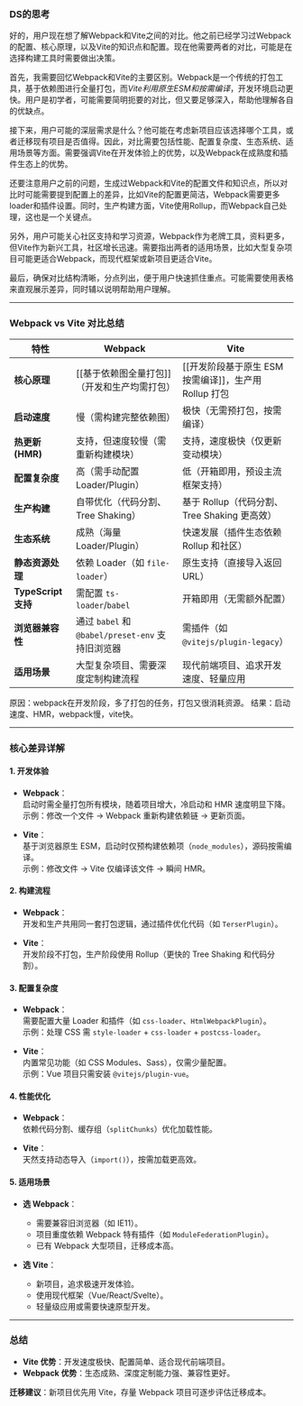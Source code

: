 ### DS的思考
好的，用户现在想了解Webpack和Vite之间的对比。他之前已经学习过Webpack的配置、核心原理，以及Vite的知识点和配置。现在他需要两者的对比，可能是在选择构建工具时需要做出决策。

首先，我需要回忆Webpack和Vite的主要区别。Webpack是一个传统的打包工具，基于依赖图进行全量打包，而*Vite利用原生ESM和按需编译*，开发环境启动更快。用户是初学者，可能需要简明扼要的对比，但又要足够深入，帮助他理解各自的优缺点。

接下来，用户可能的深层需求是什么？他可能在考虑新项目应该选择哪个工具，或者迁移现有项目是否值得。因此，对比需要包括性能、配置复杂度、生态系统、适用场景等方面。需要强调Vite在开发体验上的优势，以及Webpack在成熟度和插件生态上的优势。

还要注意用户之前的问题，生成过Webpack和Vite的配置文件和知识点，所以对比时可能需要提到配置上的差异，比如Vite的配置更简洁，Webpack需要更多loader和插件设置。同时，生产构建方面，Vite使用Rollup，而Webpack自己处理，这也是一个关键点。

另外，用户可能关心社区支持和学习资源，Webpack作为老牌工具，资料更多，但Vite作为新兴工具，社区增长迅速。需要指出两者的适用场景，比如大型复杂项目可能更适合Webpack，而现代框架或新项目更适合Vite。

最后，确保对比结构清晰，分点列出，便于用户快速抓住重点。可能需要使用表格来直观展示差异，同时辅以说明帮助用户理解。

---

### Webpack vs Vite 对比总结

| **特性**            | **Webpack**                             | **Vite**                            |
| ----------------- | --------------------------------------- | ----------------------------------- |
| **核心原理**          | [[基于依赖图全量打包]]（开发和生产均需打包）                | [[开发阶段基于原生 ESM 按需编译]]，生产用 Rollup 打包 |
| **启动速度**          | 慢（需构建完整依赖图）                             | 极快（无需预打包，按需编译）                      |
| **热更新 (HMR)**     | 支持，但速度较慢（需重新构建模块）                       | 支持，速度极快（仅更新变动模块）                    |
| **配置复杂度**         | 高（需手动配置 Loader/Plugin）                  | 低（开箱即用，预设主流框架支持）                    |
| **生产构建**          | 自带优化（代码分割、Tree Shaking）                 | 基于 Rollup（代码分割、Tree Shaking 更高效）    |
| **生态系统**          | 成熟（海量 Loader/Plugin）                    | 快速发展（插件生态依赖 Rollup 和社区）             |
| **静态资源处理**        | 依赖 Loader（如 `file-loader`）              | 原生支持（直接导入返回 URL）                    |
| **TypeScript 支持** | 需配置 `ts-loader`/`babel`                 | 开箱即用（无需额外配置）                        |
| **浏览器兼容性**        | 通过 `babel` 和 `@babel/preset-env` 支持旧浏览器 | 需插件（如 `@vitejs/plugin-legacy`）      |
| **适用场景**          | 大型复杂项目、需要深度定制构建流程                       | 现代前端项目、追求开发速度、轻量应用                  |
原因：webpack在开发阶段，多了打包的任务，打包又很消耗资源。
结果：启动速度、HMR，webpack慢，vite快。

---

### 核心差异详解

#### 1. **开发体验**
- **Webpack**：  
  启动时需全量打包所有模块，随着项目增大，冷启动和 HMR 速度明显下降。  
  示例：修改一个文件 → Webpack 重新构建依赖链 → 更新页面。  

- **Vite**：  
  基于浏览器原生 ESM，启动时仅预构建依赖项（`node_modules`），源码按需编译。  
  示例：修改文件 → Vite 仅编译该文件 → 瞬间 HMR。

#### 2. **构建流程**
- **Webpack**：  
  开发和生产共用同一套打包逻辑，通过插件优化代码（如 `TerserPlugin`）。  

- **Vite**：  
  开发阶段不打包，生产阶段使用 Rollup（更快的 Tree Shaking 和代码分割）。

#### 3. **配置复杂度**
- **Webpack**：  
  需要配置大量 Loader 和插件（如 `css-loader`、`HtmlWebpackPlugin`）。  
  示例：处理 CSS 需 `style-loader` + `css-loader` + `postcss-loader`。  

- **Vite**：  
  内置常见功能（如 CSS Modules、Sass），仅需少量配置。  
  示例：Vue 项目只需安装 `@vitejs/plugin-vue`。

#### 4. **性能优化**
- **Webpack**：  
  依赖代码分割、缓存组（`splitChunks`）优化加载性能。  

- **Vite**：  
  天然支持动态导入（`import()`），按需加载更高效。

#### 5. **适用场景**
- **选 Webpack**：  
  - 需要兼容旧浏览器（如 IE11）。  
  - 项目重度依赖 Webpack 特有插件（如 `ModuleFederationPlugin`）。  
  - 已有 Webpack 大型项目，迁移成本高。  

- **选 Vite**：  
  - 新项目，追求极速开发体验。  
  - 使用现代框架（Vue/React/Svelte）。  
  - 轻量级应用或需要快速原型开发。  

---

### **总结**
- **Vite 优势**：开发速度极快、配置简单、适合现代前端项目。  
- **Webpack 优势**：生态成熟、深度定制能力强、兼容性更好。  

**迁移建议**：新项目优先用 Vite，存量 Webpack 项目可逐步评估迁移成本。
